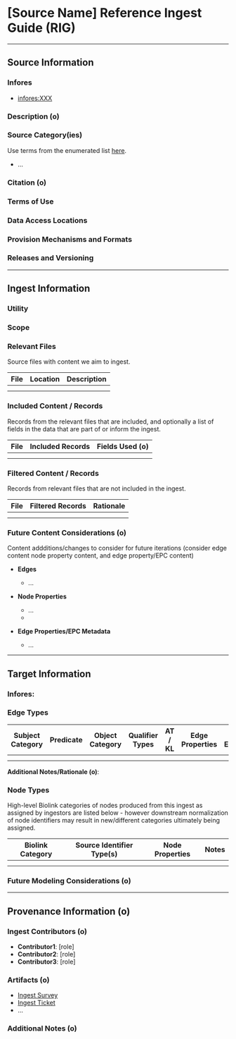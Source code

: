 # [Source Name] Reference Ingest Guide (RIG)

---------------

## Source Information

### Infores
 - [infores:XXX](https://w3id.org/information-resource-registry/XXX)

### Description (o)

   
### Source Category(ies)
Use terms from the enumerated list [here](https://github.com/NCATSTranslator/translator-ingests/blob/main/src/translator_ingest/ingests/rig-instructions.md#source-categoryies).

- ... 

### Citation (o)


### Terms of Use


### Data Access Locations

   
### Provision Mechanisms and Formats

   
### Releases and Versioning


----------------

## Ingest Information
    
### Utility


### Scope


### Relevant Files
Source files with content we aim to ingest.

  | File | Location | Description |
  |----------|----------|----------|
  |  |  |  | 
  |  |  |  | 
  
### Included Content / Records
Records from the relevant files that are included, and optionally a list of fields in the data that are part of or inform the ingest. 

  | File | Included Records | Fields Used (o) | 
  |----------|----------|----------|
  |  |  |  | 
  |  |  |  | 
  
### Filtered Content / Records
Records from relevant files that are not included in the ingest.

  | File | Filtered Records | Rationale |
  |----------|----------|----------|
  |  |  |  | 
  |  |  |  | 

### Future Content Considerations (o)
Content addditions/changes to consider for future iterations (consider edge content node property content, and edge property/EPC content)

- **Edges**
  - ...

- **Node Properties**
  - ...
  -     
- **Edge Properties/EPC Metadata**
  - ...

  
-----------------

##  Target Information

### Infores:

   
### Edge Types

|  Subject Category |  Predicate | Object Category | Qualifier Types |  AT / KL  | Edge Properties | UI Explanation |
|----------|----------|----------|----------|----------|---------|----------|
|  |  |  |  |  |  |  |
|  |  |  |  |  |  |  |


**Additional Notes/Rationale (o)**:

   
### Node Types
High-level Biolink categories of nodes produced from this ingest as assigned by ingestors are listed below - however downstream normalization of node identifiers may result in new/different categories ultimately being assigned.

| Biolink Category |  Source Identifier Type(s) | Node Properties  | Notes |
|------------------|----------------------------|------------------|-------|
|  |  |  |  |
|  |  |  |  |

  
### Future Modeling Considerations (o)



-----------------

## Provenance Information (o)

### Ingest Contributors (o)
- **Contributor1**: [role]
- **Contributor2**: [role]
- **Contributor3**: [role]


### Artifacts (o)
- [Ingest Survey](link)
- [Ingest Ticket](link)
- ...

### Additional Notes (o)

